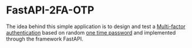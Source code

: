 # FastAPI-2FA-OTP
The idea behind this simple application is to design and test a [Multi-factor authentication](https://en.wikipedia.org/wiki/Multi-factor_authentication) based on random [one time password](https://en.wikipedia.org/wiki/One-time_password)  and implemented through the framework FastAPI.
